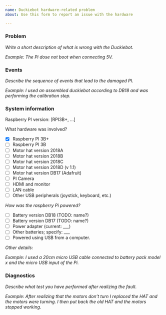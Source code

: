 ```yaml
---
name: Duckiebot hardware-related problem
about: Use this form to report an issue with the hardware

---
```


### Problem

*Write a short description of what is wrong with the Duckiebot.*

*Example: The Pi dose not boot when connecting 5V.*


### Events 

*Describe the sequence of events that lead to the damaged PI.*

*Example: I used an assembled duckiebot according to DB18 and was performing the calibration step.*

### System information


Raspberry PI version:  [RPI3B+, ...]


What hardware was involved?

- [x] Raspberry PI 3B+
- [ ] Raspberry PI 3B
- [ ] Motor hat version 2018A
- [ ] Motor hat version 2018B
- [ ] Motor hat version 2018C
- [ ] Motor hat version 2018D (v 1.1)
- [ ] Motor hat version DB17 (Adafruit)
- [ ] PI Camera
- [ ] HDMI and monitor
- [ ] LAN cable
- [ ] Other USB peripherals (joystick, keyboard, etc.)

*How was the raspberry Pi powered?*

- [ ] Battery version DB18 (TODO: name?)
- [ ] Battery version DB17 (TODO: name?)
- [ ] Power adapter (current: ___)
- [ ] Other batteries; specify: ___
- [ ] Powered using USB from a computer.

*Other details:*

*Example: I used a 20cm micro USB cable connected to battery pack model x and the micro USB input of the Pi.*

### Diagnostics

*Describe what test you have performed after realizing the fault.*

*Example: After realizing that the motors don’t turn I replaced the HAT and the motors were turning. I then put back the old HAT and the motors stopped working.*
 
